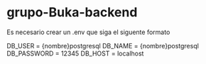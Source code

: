 # grupo-Buka-backend

Es necesario crear un .env que siga el siguente formato

DB_USER = {nombre}postgresql
DB_NAME = {nombre}postgresql
DB_PASSWORD = 12345
DB_HOST = localhost